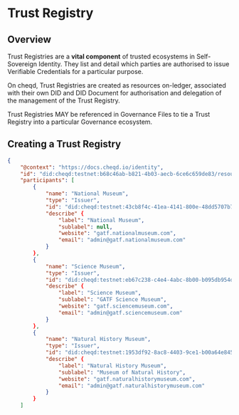 # Trust Registry

## Overview

Trust Registries are a **vital component** of trusted ecosystems in Self-Sovereign Identity. They list and detail which parties are authorised to issue Verifiable Credentials for a particular purpose.&#x20;

On cheqd, Trust Registries are created as resources on-ledger, associated with their own DID and DID Document for authorisation and delegation of the management of the Trust Registry.&#x20;

Trust Registries MAY be referenced in Governance Files to tie a Trust Registry into a particular Governance ecosystem.&#x20;

## Creating a Trust Registry

```json
{
    "@context": "https://docs.cheqd.io/identity", 
    "id": "did:cheqd:testnet:b68c46ab-b821-4b03-aecb-6ce6c659de83/resources/ea9d4ac2-5d85-4240-801d-699be065c71c",
    "participants": [
        {
            "name": "National Museum",
            "type": "Issuer",
            "id": "did:cheqd:testnet:43cb8f4c-41ea-4141-800e-48dd5707b7bb",
            "describe" {
                "label": "National Museum",
                "sublabel": null,
                "website": "gatf.nationalmuseum.com",
                "email": "admin@gatf.nationalmuseum.com"
            }
        },
        {
            "name": "Science Museum",
            "type": "Issuer",
            "id": "did:cheqd:testnet:eb67c238-c4e4-4abc-8b00-b095db954d3a",
            "describe" {
                "label": "Science Museum",
                "sublabel": "GATF Science Museum",
                "website": "gatf.sciencemuseum.com",
                "email": "admin@gatf.sciencemuseum.com"
            }
        },
        {
            "name": "Natural History Museum",
            "type": "Issuer",
            "id": "did:cheqd:testnet:1953df92-8ac8-4403-9ce1-b00a64e845a9",
            "describe" {
                "label": "Natural History Museum",
                "sublabel": "Museum of Natural History",
                "website": "gatf.naturalhistorymuseum.com",
                "email": "admin@gatf.naturalhistorymuseum.com" 
            }
        }
    ]       
        
```
